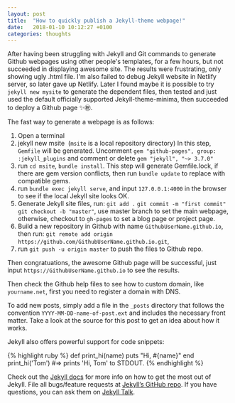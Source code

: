 ```yaml
---
layout: post
title:  "How to quickly publish a Jekyll-theme webpage!"
date:   2018-01-10 10:12:27 +0100
categories: thoughts
---
```


After having been struggling with Jekyll and Git commands to generate Github webpages using other people's templates, for a few hours, but not succeeded in displaying awesome site. The results were frustrating, only showing ugly .html file. I'm also failed to debug Jekyll website in Netlify server, so later gave up Netlify. Later I found maybe it is possible to try `jekyll new mysite` to generate the dependent files, then tested and just used the default officially supported Jekyll-theme-minima, then succeeded to deploy a Github page :sparkles::congratulations:.

The fast way to generate a webpage is as follows:

1. Open a terminal
1. jekyll new msite  (`msite` is a local repository directory)
In this step, `Gemfile` will be generated. Uncomment `gem "github-pages", group: :jekyll_plugins` and comment or delete `gem "jekyll", "~> 3.7.0"`
1. run `cd msite`, `bundle install`. This step will generate Gemfile.lock, if there are gem version conflicts, then run `bundle update` to replace with compatible gems.
1. run `bundle exec jekyll serve`, and input `127.0.0.1:4000` in the browser to see if the local Jekyll site looks OK.
1. Generate Jekyll site files, run:
`git add .`
`git commit -m "first commit"`
`git checkout -b "master"`, use master branch to set the main webpage, otherwise, checkout to `gh-pages` to set a blog page or project page. 
1. Build a new repository in Github with name `GithubUserName.github.io`, then run:
`git remote add origin https://github.com/GithubUserName.github.io.git`, 
1. run `git push -u origin master` to push the files to Github repo.

Then congratuations, the awesome Github page will be successful, just input `https://GithubUserName.github.io` to see the results.

Then check the Github help files to see how to custom domain, like `yourname.net`, first you need to register a domain with DNS.

To add new posts, simply add a file in the `_posts` directory that follows the convention `YYYY-MM-DD-name-of-post.ext` and includes the necessary front matter. Take a look at the source for this post to get an idea about how it works.

Jekyll also offers powerful support for code snippets:

{% highlight ruby %}
def print_hi(name)
  puts "Hi, #{name}"
end
print_hi('Tom')
#=> prints 'Hi, Tom' to STDOUT.
{% endhighlight %}

Check out the [Jekyll docs][jekyll-docs] for more info on how to get the most out of Jekyll. File all bugs/feature requests at [Jekyll’s GitHub repo][jekyll-gh]. If you have questions, you can ask them on [Jekyll Talk][jekyll-talk].

[jekyll-docs]: https://jekyllrb.com/docs/home
[jekyll-gh]:   https://github.com/jekyll/jekyll
[jekyll-talk]: https://talk.jekyllrb.com/
